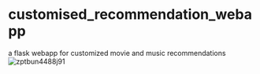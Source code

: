 # customised_recommendation_webapp
a flask webapp for customized movie and music recommendations
![zptbun4488j91](https://user-images.githubusercontent.com/58982512/235492767-16e80b1a-913c-42e0-9809-52da32afdf74.png)
